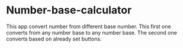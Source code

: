 # Number-base-calculator

This app convert number from different base number.
This first one converts from any number base to any number base.
The second one converts based on already set buttons.
